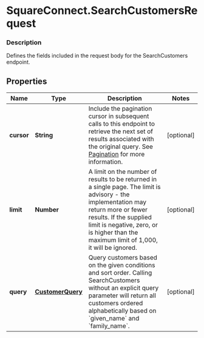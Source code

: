 # SquareConnect.SearchCustomersRequest

### Description

Defines the fields included in the request body for the SearchCustomers endpoint.

## Properties
Name | Type | Description | Notes
------------ | ------------- | ------------- | -------------
**cursor** | **String** | Include the pagination cursor in subsequent calls to this endpoint to retrieve the next set of results associated with the original query.  See [Pagination](/basics/api101/pagination) for more information. | [optional] 
**limit** | **Number** | A limit on the number of results to be returned in a single page. The limit is advisory - the implementation may return more or fewer results. If the supplied limit is negative, zero, or is higher than the maximum limit of 1,000, it will be ignored. | [optional] 
**query** | [**CustomerQuery**](CustomerQuery.md) | Query customers based on the given conditions and sort order. Calling SearchCustomers without an explicit query parameter will return all customers ordered alphabetically based on &#x60;given_name&#x60; and &#x60;family_name&#x60;. | [optional] 


